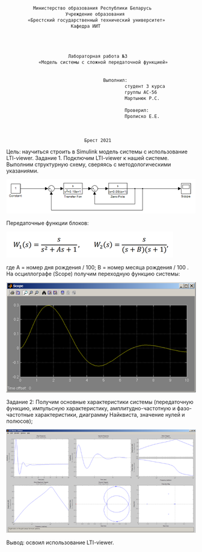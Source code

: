              
              Министерство образования Республики Беларусь
                          Учреждение образования 
            «Брестский государственный технический университет»
                            Кафедра ИИТ




                           Лабораторная работа №3 
                «Модель системы с сложной передаточной функцией»


	                                	Выполнил:
                                                студент 3 курса
                                                группы АС-56
                                                Мартынюк Р.С.

                                                Проверил:
                                                Пролиско Е.Е.



                                 Брест 2021

Цель: научиться строить в Simulink модель системы с использование LTI-viewer. 
Задание 1. Подключим LTI-viewer к нашей системе. 
Выполним структурную схему, сверяясь с методологическими указаниями.
 
![Screenshot](../src/1.png)

Передаточные функции блоков:

![Screenshot](../src/2.png)
 
где А = номер дня рождения / 100; В = номер месяца рождения / 100 .
На осциллографе (Scope) получим переходную функцию системы:
 
![Screenshot](../src/3.png)

Задание 2: Получим основные характеристики системы (передаточную функцию, импульсную характеристику, амплитудно-частотную и фазо-частотные характеристики, диаграмму Найквиста, значение нулей и полюсов);

![Screenshot](../src/4.png)

Вывод: освоил использование LTI-viewer.
 
